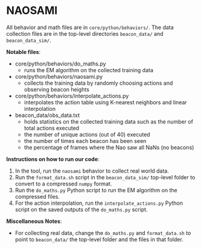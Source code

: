 NAOSAMI
=================

All behavior and math files are in ```core/python/behaviors/```. The data collection files are in the top-level directories `beacon_data/` and `beacon_data_sim/`.

**Notable files**:
 - core/python/behaviors/do_maths.py
   - runs the EM algorithm on the collected training data
 - core/python/behaviors/naosami.py
   - collects the training data by randomly choosing actions and observing beacon heights
 - core/python/behaviors/interpolate_actions.py
   - interpolates the action table using K-nearest neighbors and linear interpolation
 - beacon_data/obs_data.txt
   - holds statistics on the collected training data such as the number of total actions executed
   - the number of unique actions (out of 40) executed
   - the number of times each beacon has been seen
   - the percentage of frames where the Nao saw all NaNs (no beacons)

**Instructions on how to run our code**:
1. In the tool, run the ```naosami``` behavior to collect real world data.
2. Run the ```format_data.sh``` script in the ```beacon_data_sim/``` top-level folder to convert to a compressed
```numpy``` format.
3. Run the ```do_maths.py``` Python script to run the EM algorithm on the compressed files.
4. For the action interpolation, run the ```interpolate_actions.py``` Python script on the saved outputs of
the ```do_maths.py``` script.

**Miscellaneous Notes**:
 - For collecting real data, change the ```do_maths.py``` and ```format_data.sh``` to point to ```beacon_data/``` the top-level folder and the files in that folder.

